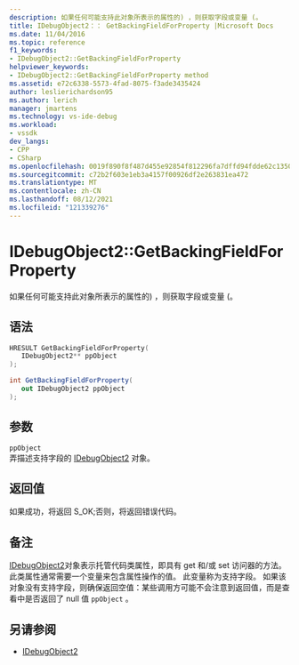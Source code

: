 ```yaml
---
description: 如果任何可能支持此对象所表示的属性的) ，则获取字段或变量 (。
title: IDebugObject2：： GetBackingFieldForProperty |Microsoft Docs
ms.date: 11/04/2016
ms.topic: reference
f1_keywords:
- IDebugObject2::GetBackingFieldForProperty
helpviewer_keywords:
- IDebugObject2::GetBackingFieldForProperty method
ms.assetid: e72c6338-5573-4fad-8075-f3ade3435424
author: leslierichardson95
ms.author: lerich
manager: jmartens
ms.technology: vs-ide-debug
ms.workload:
- vssdk
dev_langs:
- CPP
- CSharp
ms.openlocfilehash: 0019f890f8f487d455e92854f812296fa7dffd94fdde62c13505db2ba69bfe4f
ms.sourcegitcommit: c72b2f603e1eb3a4157f00926df2e263831ea472
ms.translationtype: MT
ms.contentlocale: zh-CN
ms.lasthandoff: 08/12/2021
ms.locfileid: "121339276"
---
```

# <a name="idebugobject2getbackingfieldforproperty"></a>IDebugObject2::GetBackingFieldForProperty
如果任何可能支持此对象所表示的属性的) ，则获取字段或变量 (。

## <a name="syntax"></a>语法

```cpp
HRESULT GetBackingFieldForProperty(
   IDebugObject2** ppObject
);
```

```csharp
int GetBackingFieldForProperty(
   out IDebugObject2 ppObject
);
```

## <a name="parameters"></a>参数
`ppObject`\
弄描述支持字段的 [IDebugObject2](../../../extensibility/debugger/reference/idebugobject2.md) 对象。

## <a name="return-value"></a>返回值
 如果成功，将返回 S_OK;否则，将返回错误代码。

## <a name="remarks"></a>备注
 [IDebugObject2](../../../extensibility/debugger/reference/idebugobject2.md)对象表示托管代码类属性，即具有 get 和/或 set 访问器的方法。 此类属性通常需要一个变量来包含属性操作的值。 此变量称为支持字段。 如果该对象没有支持字段，则确保返回空值：某些调用方可能不会注意到返回值，而是查看中是否返回了 null 值 `ppObject` 。

## <a name="see-also"></a>另请参阅
- [IDebugObject2](../../../extensibility/debugger/reference/idebugobject2.md)
